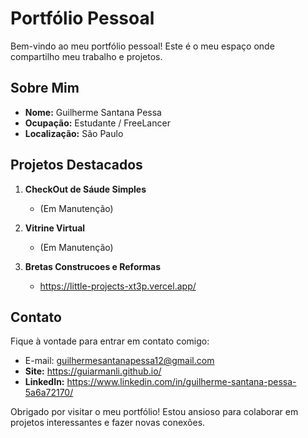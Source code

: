 # Portfólio Pessoal

Bem-vindo ao meu portfólio pessoal! Este é o meu espaço onde compartilho meu trabalho e projetos.

## Sobre Mim

- **Nome:** Guilherme Santana Pessa
- **Ocupação:** Estudante / FreeLancer
- **Localização:** São Paulo

## Projetos Destacados

1. **CheckOut de Sáude Simples**
   - (Em Manutenção)

2. **Vitrine Virtual**
   - (Em Manutenção)

3. **Bretas Construcoes e Reformas**
   - https://little-projects-xt3p.vercel.app/

## Contato

Fique à vontade para entrar em contato comigo:

- E-mail: guilhermesantanapessa12@gmail.com 
- **Site:** https://guiarmanli.github.io/
- **LinkedIn:** https://www.linkedin.com/in/guilherme-santana-pessa-5a6a72170/

Obrigado por visitar o meu portfólio! Estou ansioso para colaborar em projetos interessantes e fazer novas conexões.
